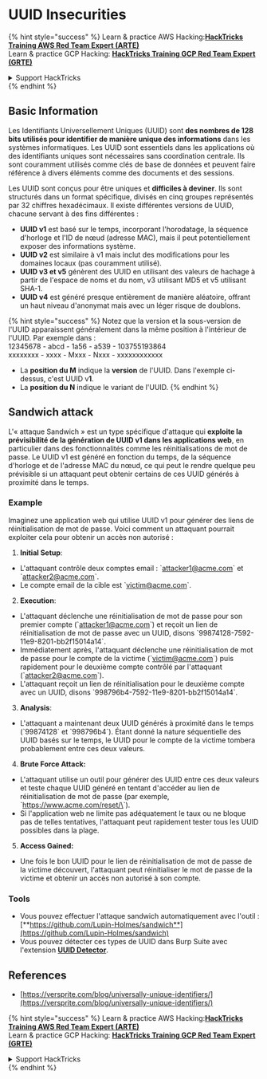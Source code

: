 # UUID Insecurities

{% hint style="success" %}
Learn & practice AWS Hacking:<img src="/.gitbook/assets/arte.png" alt="" data-size="line">[**HackTricks Training AWS Red Team Expert (ARTE)**](https://training.hacktricks.xyz/courses/arte)<img src="/.gitbook/assets/arte.png" alt="" data-size="line">\
Learn & practice GCP Hacking: <img src="/.gitbook/assets/grte.png" alt="" data-size="line">[**HackTricks Training GCP Red Team Expert (GRTE)**<img src="/.gitbook/assets/grte.png" alt="" data-size="line">](https://training.hacktricks.xyz/courses/grte)

<details>

<summary>Support HackTricks</summary>

* Check the [**subscription plans**](https://github.com/sponsors/carlospolop)!
* **Join the** 💬 [**Discord group**](https://discord.gg/hRep4RUj7f) or the [**telegram group**](https://t.me/peass) or **follow** us on **Twitter** 🐦 [**@hacktricks\_live**](https://twitter.com/hacktricks\_live)**.**
* **Share hacking tricks by submitting PRs to the** [**HackTricks**](https://github.com/carlospolop/hacktricks) and [**HackTricks Cloud**](https://github.com/carlospolop/hacktricks-cloud) github repos.

</details>
{% endhint %}

## Basic Information

Les Identifiants Universellement Uniques (UUID) sont **des nombres de 128 bits utilisés pour identifier de manière unique des informations** dans les systèmes informatiques. Les UUID sont essentiels dans les applications où des identifiants uniques sont nécessaires sans coordination centrale. Ils sont couramment utilisés comme clés de base de données et peuvent faire référence à divers éléments comme des documents et des sessions.

Les UUID sont conçus pour être uniques et **difficiles à deviner**. Ils sont structurés dans un format spécifique, divisés en cinq groupes représentés par 32 chiffres hexadécimaux. Il existe différentes versions de UUID, chacune servant à des fins différentes :

* **UUID v1** est basé sur le temps, incorporant l'horodatage, la séquence d'horloge et l'ID de nœud (adresse MAC), mais il peut potentiellement exposer des informations système.
* **UUID v2** est similaire à v1 mais inclut des modifications pour les domaines locaux (pas couramment utilisé).
* **UUID v3 et v5** génèrent des UUID en utilisant des valeurs de hachage à partir de l'espace de noms et du nom, v3 utilisant MD5 et v5 utilisant SHA-1.
* **UUID v4** est généré presque entièrement de manière aléatoire, offrant un haut niveau d'anonymat mais avec un léger risque de doublons.

{% hint style="success" %}
Notez que la version et la sous-version de l'UUID apparaissent généralement dans la même position à l'intérieur de l'UUID. Par exemple dans :\
12345678 - abcd - 1a56 - a539 - 103755193864\
xxxxxxxx  - xxxx - Mxxx - Nxxx - xxxxxxxxxxxx

* La **position du M** indique la **version** de l'UUID. Dans l'exemple ci-dessus, c'est UUID v**1**.
* La **position du N** indique le variant de l'UUID.
{% endhint %}

## Sandwich attack

L'« attaque Sandwich » est un type spécifique d'attaque qui **exploite la prévisibilité de la génération de UUID v1 dans les applications web**, en particulier dans des fonctionnalités comme les réinitialisations de mot de passe. Le UUID v1 est généré en fonction du temps, de la séquence d'horloge et de l'adresse MAC du nœud, ce qui peut le rendre quelque peu prévisible si un attaquant peut obtenir certains de ces UUID générés à proximité dans le temps.

### Example

Imaginez une application web qui utilise UUID v1 pour générer des liens de réinitialisation de mot de passe. Voici comment un attaquant pourrait exploiter cela pour obtenir un accès non autorisé :

1. **Initial Setup**:

* L'attaquant contrôle deux comptes email : \`attacker1@acme.com\` et \`attacker2@acme.com\`.
* Le compte email de la cible est \`victim@acme.com\`.

2. **Execution**:

* L'attaquant déclenche une réinitialisation de mot de passe pour son premier compte (\`attacker1@acme.com\`) et reçoit un lien de réinitialisation de mot de passe avec un UUID, disons \`99874128-7592-11e9-8201-bb2f15014a14\`.
* Immédiatement après, l'attaquant déclenche une réinitialisation de mot de passe pour le compte de la victime (\`victim@acme.com\`) puis rapidement pour le deuxième compte contrôlé par l'attaquant (\`attacker2@acme.com\`).
* L'attaquant reçoit un lien de réinitialisation pour le deuxième compte avec un UUID, disons \`998796b4-7592-11e9-8201-bb2f15014a14\`.

3. **Analysis**:

* L'attaquant a maintenant deux UUID générés à proximité dans le temps (\`99874128\` et \`998796b4\`). Étant donné la nature séquentielle des UUID basés sur le temps, le UUID pour le compte de la victime tombera probablement entre ces deux valeurs.

4. **Brute Force Attack:**

* L'attaquant utilise un outil pour générer des UUID entre ces deux valeurs et teste chaque UUID généré en tentant d'accéder au lien de réinitialisation de mot de passe (par exemple, \`https://www.acme.com/reset/\<generated-UUID>\`).
* Si l'application web ne limite pas adéquatement le taux ou ne bloque pas de telles tentatives, l'attaquant peut rapidement tester tous les UUID possibles dans la plage.

5. **Access Gained:**

* Une fois le bon UUID pour le lien de réinitialisation de mot de passe de la victime découvert, l'attaquant peut réinitialiser le mot de passe de la victime et obtenir un accès non autorisé à son compte.

### Tools

* Vous pouvez effectuer l'attaque sandwich automatiquement avec l'outil : [**https://github.com/Lupin-Holmes/sandwich**](https://github.com/Lupin-Holmes/sandwich)
* Vous pouvez détecter ces types de UUID dans Burp Suite avec l'extension [**UUID Detector**](https://portswigger.net/bappstore/65f32f209a72480ea5f1a0dac4f38248).

## References

* [https://versprite.com/blog/universally-unique-identifiers/](https://versprite.com/blog/universally-unique-identifiers/)

{% hint style="success" %}
Learn & practice AWS Hacking:<img src="/.gitbook/assets/arte.png" alt="" data-size="line">[**HackTricks Training AWS Red Team Expert (ARTE)**](https://training.hacktricks.xyz/courses/arte)<img src="/.gitbook/assets/arte.png" alt="" data-size="line">\
Learn & practice GCP Hacking: <img src="/.gitbook/assets/grte.png" alt="" data-size="line">[**HackTricks Training GCP Red Team Expert (GRTE)**<img src="/.gitbook/assets/grte.png" alt="" data-size="line">](https://training.hacktricks.xyz/courses/grte)

<details>

<summary>Support HackTricks</summary>

* Check the [**subscription plans**](https://github.com/sponsors/carlospolop)!
* **Join the** 💬 [**Discord group**](https://discord.gg/hRep4RUj7f) or the [**telegram group**](https://t.me/peass) or **follow** us on **Twitter** 🐦 [**@hacktricks\_live**](https://twitter.com/hacktricks\_live)**.**
* **Share hacking tricks by submitting PRs to the** [**HackTricks**](https://github.com/carlospolop/hacktricks) and [**HackTricks Cloud**](https://github.com/carlospolop/hacktricks-cloud) github repos.

</details>
{% endhint %}
